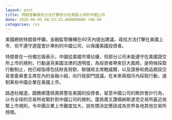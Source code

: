 ```yaml
---
layout: post
title: 特朗普籲尋找方法打擊部分在美國上市的中國公司
date: 2020-06-05 08:53:23.000000000 +08:00
categories: rss
---
```


美國總統特朗普呼籲，金融監管機構在60天內提出建議，尋找方法打擊在美國上市、但不遵守適當會計準則的中國公司，以保護美國投資者。

特朗普在一份備忘錄表示，中國從美國市場佔優，但部分公司未能遵守在美國證交所上市的規則，行動違背美國法律的透明度，為投資者帶來巨大風險，是時候採取行動制止，他已經指導包括財長努欽、聯儲局主席鮑威爾，以及證券和商品期貨交易會委員會主席在內的金融小組，向行政部門提議，在未來兩個月內採取行動，遏制某些中國企業在美國上市。

路透社報道，國務卿蓬佩奧將警告美國的投資者，留意中國公司的欺詐會計行為，以令全球的交易所收緊針對中國公司的規則。蓬佩奧又讚揚納斯達克交易所最近收緊上市規則，令中國企業上市難度加大，說有關決定應該成為世界各地其他交易所榜樣。
